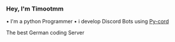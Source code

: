 ### Hey, I'm Timootmm

• I'm a python Programmer
• i develop Discord Bots using [Py-cord]()

The best German coding Server

